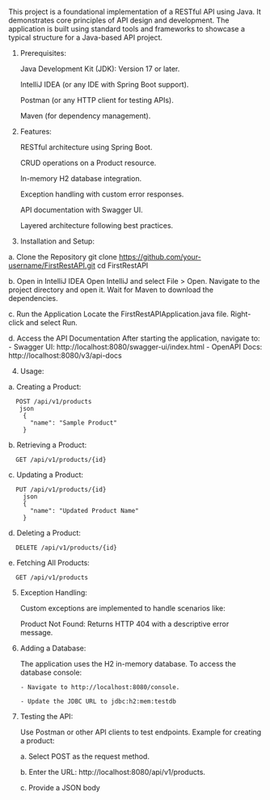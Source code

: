 This project is a foundational implementation of a RESTful API using Java. 
It demonstrates core principles of API design and development.
The application is built using standard tools and frameworks to showcase a typical structure for a Java-based API project.

1. Prerequisites:

   Java Development Kit (JDK): Version 17 or later.

   IntelliJ IDEA (or any IDE with Spring Boot support).

   Postman (or any HTTP client for testing APIs).

   Maven (for dependency management).

2. Features:
   

   RESTful architecture using Spring Boot.

   CRUD operations on a Product resource.

   In-memory H2 database integration.

   Exception handling with custom error responses.

   API documentation with Swagger UI.

   Layered architecture following best practices.

3. Installation and Setup:
   
  a. Clone the Repository
      git clone https://github.com/your-username/FirstRestAPI.git
      cd FirstRestAPI
      
  b. Open in IntelliJ IDEA
      Open IntelliJ and select File > Open.
      Navigate to the project directory and open it.
      Wait for Maven to download the dependencies.
      
  c. Run the Application
      Locate the FirstRestAPIApplication.java file.
      Right-click and select Run.
      
  d. Access the API Documentation
      After starting the application, navigate to:
      - Swagger UI: http://localhost:8080/swagger-ui/index.html
      - OpenAPI Docs: http://localhost:8080/v3/api-docs

4. Usage:
   
  a. Creating a Product:
  
      POST /api/v1/products
       json
        {
          "name": "Sample Product"
        }
        
  b. Retrieving a Product:
  
      GET /api/v1/products/{id}
  
  c. Updating a Product:
  
      PUT /api/v1/products/{id}
        json
        {
          "name": "Updated Product Name"
        }
        
  d. Deleting a Product:
  
      DELETE /api/v1/products/{id}
  
  e. Fetching All Products:
  
      GET /api/v1/products
      
5. Exception Handling:
   
    Custom exceptions are implemented to handle scenarios like:
   
      Product Not Found: Returns HTTP 404 with a descriptive error message.

6. Adding a Database:
   
    The application uses the H2 in-memory database. To access the database console:
   
       - Navigate to http://localhost:8080/console.
   
       - Update the JDBC URL to jdbc:h2:mem:testdb

7. Testing the API:
    
    Use Postman or other API clients to test endpoints. Example for creating a product:
   
      a. Select POST as the request method.
   
      b. Enter the URL: http://localhost:8080/api/v1/products.
   
      c. Provide a JSON body

